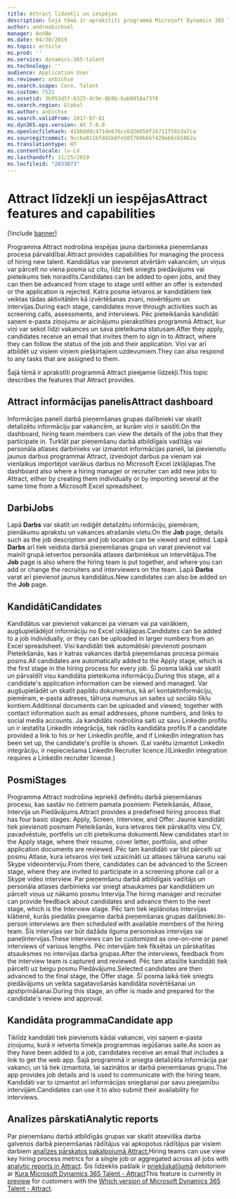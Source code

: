 ```yaml
---
title: Attract līdzekļi un iespējas
description: Šajā tēmā ir aprakstīti programmā Microsoft Dynamics 365 Talent - Attract pieejamie līdzekļi jauna darbinieka pieņemšanas procesa pārvaldībai.
author: andreabichsel
manager: AnnBe
ms.date: 04/30/2019
ms.topic: article
ms.prod: ''
ms.service: dynamics-365-talent
ms.technology: ''
audience: Application User
ms.reviewer: anbichse
ms.search.scope: Core, Talent
ms.custom: 7521
ms.assetid: 3b953d5f-6325-4c9e-8b9b-6ab0458a73f8
ms.search.region: Global
ms.author: anbichse
ms.search.validFrom: 2017-07-01
ms.dyn365.ops.version: AX 7.0.0
ms.openlocfilehash: 4186dddc471de676cc6d26050f16711f581da7ca
ms.sourcegitcommit: 9cc6a011bfdd1b0fe505760b6bf429eb6c65862a
ms.translationtype: HT
ms.contentlocale: lv-LV
ms.lasthandoff: 11/25/2019
ms.locfileid: "2833073"
---
```

# <a name="attract-features-and-capabilities"></a><span data-ttu-id="35918-103">Attract līdzekļi un iespējas</span><span class="sxs-lookup"><span data-stu-id="35918-103">Attract features and capabilities</span></span>

[!include [banner](includes/banner.md)]

<span data-ttu-id="35918-104">Programma Attract nodrošina iespējas jauna darbinieka pieņemšanas procesa pārvaldībai.</span><span class="sxs-lookup"><span data-stu-id="35918-104">Attract provides capabilities for managing the process of hiring new talent.</span></span> <span data-ttu-id="35918-105">Kandidātus var pievienot atvērtām vakancēm, un viņus var pārcelt no viena posma uz citu, līdz tiek sniegts piedāvājums vai pieteikums tiek noraidīts.</span><span class="sxs-lookup"><span data-stu-id="35918-105">Candidates can be added to open jobs, and they can then be advanced from stage to stage until either an offer is extended or the application is rejected.</span></span> <span data-ttu-id="35918-106">Katra posma ietvaros ar kandidātiem tiek veiktas tādas aktivitātēm kā izvērtēšanas zvani, novērtējumi un intervijas.</span><span class="sxs-lookup"><span data-stu-id="35918-106">During each stage, candidates move through activities such as screening calls, assessments, and interviews.</span></span> <span data-ttu-id="35918-107">Pēc pieteikšanās kandidāti saņem e-pasta ziņojumu ar aicinājumu pierakstīties programmā Attract, kur viņi var sekot līdzi vakances un sava pieteikuma statusam.</span><span class="sxs-lookup"><span data-stu-id="35918-107">After they apply, candidates receive an email that invites them to sign in to Attract, where they can follow the status of the job and their application.</span></span> <span data-ttu-id="35918-108">Viņi var arī atbildēt uz visiem viņiem piešķirtajiem uzdevumiem.</span><span class="sxs-lookup"><span data-stu-id="35918-108">They can also respond to any tasks that are assigned to them.</span></span>

<span data-ttu-id="35918-109">Šajā tēmā ir aprakstīti programmā Attract pieejamie līdzekļi.</span><span class="sxs-lookup"><span data-stu-id="35918-109">This topic describes the features that Attract provides.</span></span>

## <a name="attract-dashboard"></a><span data-ttu-id="35918-110">Attract informācijas panelis</span><span class="sxs-lookup"><span data-stu-id="35918-110">Attract dashboard</span></span>
<span data-ttu-id="35918-111">Informācijas panelī darbā pieņemšanas grupas dalībnieki var skatīt detalizētu informāciju par vakancēm, ar kurām viņi ir saistīti.</span><span class="sxs-lookup"><span data-stu-id="35918-111">On the dashboard, hiring team members can view the details of the jobs that they participate in.</span></span> <span data-ttu-id="35918-112">Turklāt par pieņemšanu darbā atbildīgais vadītājs vai personāla atlases darbinieks var izmantot informācijas paneli, lai pievienotu jaunus darbus programmai Attract, izveidojot darbus pa vienam vai vienlaikus importējot vairākus darbus no Microsoft Excel izklājlapas.</span><span class="sxs-lookup"><span data-stu-id="35918-112">The dashboard also where a hiring manager or recruiter can add new jobs to Attract, either by creating them individually or by importing several at the same time from a Microsoft Excel spreadsheet.</span></span>

## <a name="jobs"></a><span data-ttu-id="35918-113">Darbi</span><span class="sxs-lookup"><span data-stu-id="35918-113">Jobs</span></span>
<span data-ttu-id="35918-114">Lapā **Darbs** var skatīt un rediģēt detalizētu informāciju, piemēram, pienākumu aprakstu un vakances atrašanās vietu.</span><span class="sxs-lookup"><span data-stu-id="35918-114">On the **Job** page, details such as the job description and job location can be viewed and edited.</span></span> <span data-ttu-id="35918-115">Lapā **Darbs** arī tiek veidota darbā pieņemšanas grupa un varat pievienot vai mainīt grupā ietvertos personāla atlases darbiniekus un intervētājus.</span><span class="sxs-lookup"><span data-stu-id="35918-115">The **Job** page is also where the hiring team is put together, and where you can add or change the recruiters and interviewers on the team.</span></span> <span data-ttu-id="35918-116">Lapā **Darbs** varat arī pievienot jaunus kandidātus.</span><span class="sxs-lookup"><span data-stu-id="35918-116">New candidates can also be added on the **Job** page.</span></span>

## <a name="candidates"></a><span data-ttu-id="35918-117">Kandidāti</span><span class="sxs-lookup"><span data-stu-id="35918-117">Candidates</span></span>
<span data-ttu-id="35918-118">Kandidātus var pievienot vakancei pa vienam vai pa vairākiem, augšupielādējot informāciju no Excel izklājlapas.</span><span class="sxs-lookup"><span data-stu-id="35918-118">Candidates can be added to a job individually, or they can be uploaded in larger numbers from an Excel spreadsheet.</span></span> <span data-ttu-id="35918-119">Visi kandidāti tiek automātiski pievienoti posmam Pieteikšanās, kas ir katras vakances darbā pieņemšanas procesa pirmais posms.</span><span class="sxs-lookup"><span data-stu-id="35918-119">All candidates are automatically added to the Apply stage, which is the first stage in the hiring process for every job.</span></span> <span data-ttu-id="35918-120">Šī posma laikā var skatīt un pārvaldīt visu kandidāta pieteikuma informāciju.</span><span class="sxs-lookup"><span data-stu-id="35918-120">During this stage, all a candidate's application information can be viewed and managed.</span></span> <span data-ttu-id="35918-121">Var augšupielādēt un skatīt papildu dokumentus, kā arī kontaktinformāciju, piemēram, e-pasta adreses, tālruņa numurus un saites uz sociālo tīklu kontiem.</span><span class="sxs-lookup"><span data-stu-id="35918-121">Additional documents can be uploaded and viewed, together with contact information such as email addresses, phone numbers, and links to social media accounts.</span></span> <span data-ttu-id="35918-122">Ja kandidāts nodrošina saiti uz savu LinkedIn profilu un ir iestatīta LinkedIn integrācija, tiek rādīts kandidāta profils.</span><span class="sxs-lookup"><span data-stu-id="35918-122">If a candidate provided a link to his or her LinkedIn profile, and if LinkedIn integration has been set up, the candidate's profile is shown.</span></span> <span data-ttu-id="35918-123">(Lai varētu izmantot LinkedIn integrāciju, ir nepieciešama LinkedIn Recruiter licence.)</span><span class="sxs-lookup"><span data-stu-id="35918-123">(LinkedIn integration requires a LinkedIn recruiter license.)</span></span>

## <a name="stages"></a><span data-ttu-id="35918-124">Posmi</span><span class="sxs-lookup"><span data-stu-id="35918-124">Stages</span></span>
<span data-ttu-id="35918-125">Programma Attract nodrošina iepriekš definētu darbā pieņemšanas procesu, kas sastāv no četriem pamata posmiem: Pieteikšanās, Atlase, Intervija un Piedāvājums.</span><span class="sxs-lookup"><span data-stu-id="35918-125">Attract provides a predefined hiring process that has four basic stages: Apply, Screen, Interview, and Offer.</span></span> <span data-ttu-id="35918-126">Jaunie kandidāti tiek pievienoti posmam Pieteikšanās, kura ietvaros tiek pārskatīts viņu CV, pavadvēstule, portfelis un citi pieteikuma dokumenti.</span><span class="sxs-lookup"><span data-stu-id="35918-126">New candidates start in the Apply stage, where their resume, cover letter, portfolio, and other application documents are reviewed.</span></span> <span data-ttu-id="35918-127">Pēc tam kandidāti var tikt pārcelti uz posmu Atlase, kura ietvaros viņi tiek uzaicināti uz atlases tālruņa sarunu vai Skype videointerviju.</span><span class="sxs-lookup"><span data-stu-id="35918-127">From there, candidates can be advanced to the Screen stage, where they are invited to participate in a screening phone call or a Skype video interview.</span></span> <span data-ttu-id="35918-128">Par pieņemšanu darbā atbildīgais vadītājs un personāla atlases darbinieks var sniegt atsauksmes par kandidātiem un pārcelt viņus uz nākamo posmu Intervija.</span><span class="sxs-lookup"><span data-stu-id="35918-128">The hiring manager and recruiter can provide feedback about candidates and advance them to the next stage, which is the Interview stage.</span></span> <span data-ttu-id="35918-129">Pēc tam tiek ieplānotas intervijas klātienē, kurās piedalās pieejamie darbā pieņemšanas grupas dalībnieki.</span><span class="sxs-lookup"><span data-stu-id="35918-129">In-person interviews are then scheduled with available members of the hiring team.</span></span> <span data-ttu-id="35918-130">Šīs intervijas var būt dažāda ilguma personiskas intervijas vai paneļintervijas.</span><span class="sxs-lookup"><span data-stu-id="35918-130">These interviews can be customized as one-on-one or panel interviews of various lengths.</span></span> <span data-ttu-id="35918-131">Pēc intervijām tiek fiksētas un pārskatītas atsauksmes no intervijas darba grupas.</span><span class="sxs-lookup"><span data-stu-id="35918-131">After the interviews, feedback from the interview team is captured and reviewed.</span></span> <span data-ttu-id="35918-132">Pēc tam atlasītie kandidāti tiek pārcelti uz beigu posmu Piedāvājums.</span><span class="sxs-lookup"><span data-stu-id="35918-132">Selected candidates are then advanced to the final stage, the Offer stage.</span></span> <span data-ttu-id="35918-133">Šī posma laikā tiek sniegts piedāvājums un veikta sagatavošanās kandidāta novērtēšanai un apstiprināšanai.</span><span class="sxs-lookup"><span data-stu-id="35918-133">During this stage, an offer is made and prepared for the candidate's review and approval.</span></span>

## <a name="candidate-app"></a><span data-ttu-id="35918-134">Kandidāta programma</span><span class="sxs-lookup"><span data-stu-id="35918-134">Candidate app</span></span>
<span data-ttu-id="35918-135">Tiklīdz kandidāti tiek pievienots kādai vakancei, viņi saņem e-pasta ziņojumu, kurā ir ietverta tīmekļa programmas iegūšanas saite.</span><span class="sxs-lookup"><span data-stu-id="35918-135">As soon as they have been added to a job, candidates receive an email that includes a link to get the web app.</span></span> <span data-ttu-id="35918-136">Šajā programmā ir sniegta detalizēta informācija par vakanci, un tā tiek izmantota, lai sazinātos ar darbā pieņemšanas grupu.</span><span class="sxs-lookup"><span data-stu-id="35918-136">The app provides job details and is used to communicate with the hiring team.</span></span> <span data-ttu-id="35918-137">Kandidāti var to izmantot arī informācijas sniegšanai par savu pieejamību intervijām.</span><span class="sxs-lookup"><span data-stu-id="35918-137">Candidates can use it to also submit their availability for interviews.</span></span>

## <a name="analytic-reports"></a><span data-ttu-id="35918-138">Analīzes pārskati</span><span class="sxs-lookup"><span data-stu-id="35918-138">Analytic reports</span></span>
<span data-ttu-id="35918-139">Par pieņemšanu darbā atbildīgās grupas var skatīt atsevišķa darba galvenos darbā pieņemšanas rādītājus vai apkopotus rādītājus par visiem darbiem [analīzes pārskatos pakalpojumā Attract.](analytic-reports.md)</span><span class="sxs-lookup"><span data-stu-id="35918-139">Hiring teams can use view key hiring process metrics for a single job or aggregated across all jobs with [analytic reports in Attract](analytic-reports.md).</span></span> <span data-ttu-id="35918-140">Šis līdzeklis pašlaik ir [priekšskatījumā](access-preview-feature.md) debitoriem ar [Kura Microsoft Dynamics 365 Talent - Attract](attract-comprehensive-hiring.md)</span><span class="sxs-lookup"><span data-stu-id="35918-140">This feature is currently in [preview](access-preview-feature.md) for customers with the [Which version of Microsoft Dynamics 365 Talent - Attract](attract-comprehensive-hiring.md).</span></span>
